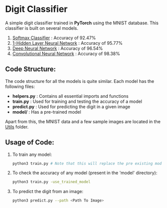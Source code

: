 # Digit Classifier

A simple digit classifier trained in **PyTorch** using the MNIST database. This classifier is built on several models.

1. [Softmax Classifier](https://github.com/nirajmahajan/Digit-Recognition/tree/master/models/Softmax) : Accuracy of 92.47%
2. [1-Hidden Layer Neural Network](https://github.com/nirajmahajan/Digit-Recognition/tree/master/models/NN) : Accuracy of 95.77%
3. [Deep Neural Network](https://github.com/nirajmahajan/Digit-Recognition/tree/master/models/DNN) : Accuracy of 96.54%
4. [Convolutional Neural Network](https://github.com/nirajmahajan/Digit-Recognition/tree/master/models/CNN) : Accuracy of 98.38% 

## Code Structure:

The code structure for all the models is quite similar. Each model has the following files:

- **helpers.py** : Contains all essential imports and functions
- **train.py** : Used for training and testing the accuracy of a model
- **predict.py** : Used for predicting the digit in a given image
- **model/** : Has a pre-trained model

Apart from this, the MNIST data and a few sample images are located in the [Utils](https://github.com/nirajmahajan/Digit-Recognition/utils) folder.

## Usage of Code:

1. To train any model:

   ```bash
   python3 train.py # Note that this will replace the pre existing model
   ```

2. To check the accuracy of any model (present in the 'model' directory):

   ```bash
   python3 train.py -use_trained_model
   ```

3. To predict the digit from an image:

   ```bash
   python3 predict.py --path <Path To Image>
   ```

